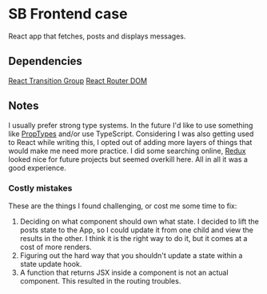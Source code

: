 # SB Frontend case
React app that fetches, posts and displays messages.

## Dependencies
[React Transition Group](http://reactcommunity.org/react-transition-group/)
[React Router DOM](https://reactrouter.com/web/guides/quick-start)

## Notes
I usually prefer strong type systems. In the future I'd like to use something like
[PropTypes](https://www.npmjs.com/package/prop-types) and/or use TypeScript. Considering
I was also getting used to React while writing this, I opted out of adding more layers of
things that would make me need more practice. I did some searching online, 
[Redux](https://redux.js.org/introduction/getting-started) looked nice for future projects
but seemed overkill here. All in all it was a good experience.

### Costly mistakes
These are the things I found challenging, or cost me some time to fix:
1. Deciding on what component should own what state.
I decided to lift the posts state to the App, so I could update it from one child and view the
results in the other. I think it is the right way to do it, but it comes at a cost of more renders.
2. Figuring out the hard way that you shouldn't update a state within a state update hook.
3. A function that returns JSX inside a component is not an actual component. This resulted in the routing troubles.